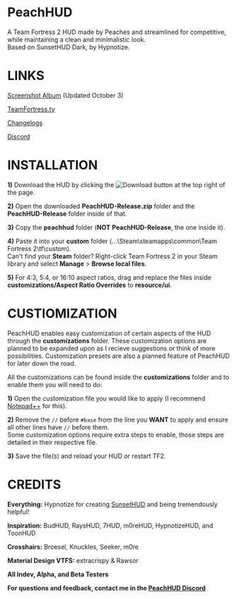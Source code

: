 # PeachHUD
A Team Fortress 2 HUD made by Peaches and streamlined for competitive, while maintaining a clean and minimalistic look.  
Based on SunsetHUD Dark, by Hypnotize.

# LINKS
[Screenshot Album](https://imgur.com/a/j6d9TjP) (Updated October 3)

[TeamFortress.tv](https://www.teamfortress.tv/55139/peachhud)

[Changelogs](https://github.com/PapaPeach/PeachHUD/commits/master/peachhud)

[Discord](https://discord.gg/HyZRVtp)

# INSTALLATION
**1)** Download the HUD by clicking the ![Download](https://i.imgur.com/EjYd8I5.png) button at the top right of the page.

**2)** Open the downloaded **PeachHUD-Release.zip** folder and the **PeachHUD-Release** folder inside of that.

**3)** Copy the **peachhud** folder (**NOT** **PeachHUD-Release**, the one inside it).

**4)** Paste it into your **custom** folder (...\Steam\steamapps\common\Team Fortress 2\tf\custom).  
Can't find your **Steam** folder? Right-click Team Fortress 2 in your Steam library and select **Manage** > **Browse local files**.

**5)** For 4:3, 5:4, or 16:10 aspect ratios, drag and replace the files inside **customizations/Aspect Ratio Overrides** to **resource/ui**.

# CUSTIOMIZATION
PeachHUD enables easy customization of certain aspects of the HUD through the **customizations** folder. These customization options are planned to be expanded upon as I recieve suggestions or think of more possibilities. Customization presets are also a planned feature of PeachHUD for later down the road.

All the customizations can be found inside the **customizations** folder and to enable them you will need to do:

**1)** Open the customization file you would like to apply (I recommend [Notepad++](https://notepad-plus-plus.org) for this).

**2)** Remove the `//` before `#base` from the line you **WANT** to apply and ensure all other lines have `//` before them.  
Some customization options require extra steps to enable, those steps are detailed in their respective file.

**3)** Save the file(s) and reload your HUD or restart TF2.

# CREDITS
**Everything:** Hypnotize for creating [SunsetHUD](https://github.com/Hypnootize/Sunset-Hud) and being tremendously helpful!

**Inspiration:** BudHUD, RaysHUD, 7HUD, m0reHUD, HypnotizeHUD, and ToonHUD

**Crosshairs:** Broesel, Knuckles, Seeker, m0re

**Material Design VTFS:** extracrispy & Rawsor

**All Indev, Alpha, and Beta Testers**

**For questions and feedback, contact me in the [PeachHUD Discord](https://discord.gg/HyZRVtp)**
